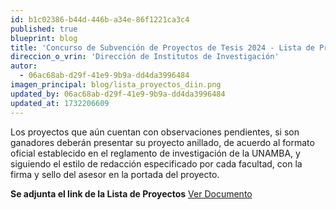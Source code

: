 ```yaml
---
id: b1c02386-b44d-446b-a34e-86f1221ca3c4
published: true
blueprint: blog
title: 'Concurso de Subvención de Proyectos de Tesis 2024 - Lista de Proyectos para su evaluación por jurados externos'
direccion_o_vrin: 'Dirección de Institutos de Investigación'
autor:
  - 06ac68ab-d29f-41e9-9b9a-dd4da3996484
imagen_principal: blog/lista_proyectos_diin.png
updated_by: 06ac68ab-d29f-41e9-9b9a-dd4da3996484
updated_at: 1732206609
---
```

Los proyectos que aún cuentan con observaciones pendientes, si son ganadores  deberán presentar su proyecto anillado, de acuerdo al formato oficial establecido en el reglamento de investigación de la UNAMBA, y siguiendo el estilo de redacción especificado por cada facultad, con  la firma y sello del asesor en la portada del proyecto.

**Se adjunta el link de la Lista de Proyectos** [Ver Documento](https://docs.google.com/spreadsheets/d/16rs6vLVeSWl3VAt9QRXoOyVCOjdxAqfo/edit?gid=276787304#gid=276787304)